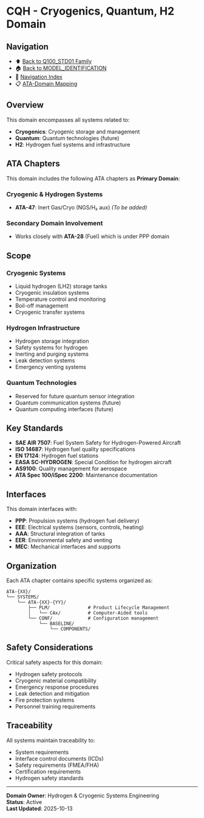# CQH - Cryogenics, Quantum, H2 Domain

## Navigation

- ⬆️ [Back to Q100_STD01 Family](../../README.md)
- 🏠 [Back to MODEL_IDENTIFICATION](../../../../../../../README.md)
- 🧭 [Navigation Index](../../../../../../../NAVIGATION_INDEX.md)
- 📋 [ATA-Domain Mapping](../ATA_DOMAIN_MAPPING.csv)

## Overview

This domain encompasses all systems related to:
- **Cryogenics**: Cryogenic storage and management
- **Quantum**: Quantum technologies (future)
- **H2**: Hydrogen fuel systems and infrastructure

## ATA Chapters

This domain includes the following ATA chapters as **Primary Domain**:

### Cryogenic & Hydrogen Systems
- **ATA-47**: Inert Gas/Cryo (NGS/H₂ aux) *(To be added)*

### Secondary Domain Involvement
- Works closely with **ATA-28** (Fuel) which is under PPP domain

## Scope

### Cryogenic Systems
- Liquid hydrogen (LH2) storage tanks
- Cryogenic insulation systems
- Temperature control and monitoring
- Boil-off management
- Cryogenic transfer systems

### Hydrogen Infrastructure
- Hydrogen storage integration
- Safety systems for hydrogen
- Inerting and purging systems
- Leak detection systems
- Emergency venting systems

### Quantum Technologies
- Reserved for future quantum sensor integration
- Quantum communication systems (future)
- Quantum computing interfaces (future)

## Key Standards

- **SAE AIR 7507**: Fuel System Safety for Hydrogen-Powered Aircraft
- **ISO 14687**: Hydrogen fuel quality specifications
- **EN 17124**: Hydrogen fuel stations
- **EASA SC-HYDROGEN**: Special Condition for hydrogen aircraft
- **AS9100**: Quality management for aerospace
- **ATA Spec 100/iSpec 2200**: Maintenance documentation

## Interfaces

This domain interfaces with:
- **PPP**: Propulsion systems (hydrogen fuel delivery)
- **EEE**: Electrical systems (sensors, controls, heating)
- **AAA**: Structural integration of tanks
- **EER**: Environmental safety and venting
- **MEC**: Mechanical interfaces and supports

## Organization

Each ATA chapter contains specific systems organized as:

```
ATA-{XX}/
└── SYSTEMS/
    └── ATA-{XX}-{YY}/
        ├── PLM/              # Product Lifecycle Management
        │   └── CAx/          # Computer-Aided tools
        └── CONF/             # Configuration management
            └── BASELINE/
                └── COMPONENTS/
```

## Safety Considerations

Critical safety aspects for this domain:
- Hydrogen safety protocols
- Cryogenic material compatibility
- Emergency response procedures
- Leak detection and mitigation
- Fire protection systems
- Personnel training requirements

## Traceability

All systems maintain traceability to:
- System requirements
- Interface control documents (ICDs)
- Safety requirements (FMEA/FHA)
- Certification requirements
- Hydrogen safety standards

---

**Domain Owner**: Hydrogen & Cryogenic Systems Engineering  
**Status**: Active  
**Last Updated**: 2025-10-13
